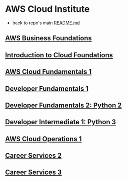 # AWS Cloud Institute

* back to repo's main [README.md](../../README.md)

## [AWS Business Foundations](./100-aws-business-foundations/aws-business-foundations.md)

## [Introduction to Cloud Foundations](./120-aws-cloud-foundations/introduction-to-cloud-foundations.md)

## [AWS Cloud Fundamentals 1](./140-aws-cloud-fundamentals-1/aws-cloud-fundamentals-1.md)

## [Developer Fundamentals 1](./160-developer-fundamentals-1/developer-fundamentals-1.md)

## [Developer Fundamentals 2: Python 2](./165-developer-fundamentals-2/developer-fundamentals-2.md)

## [Developer Intermediate 1: Python 3](./170-developer-Intermediate-1/developer-intermediate-1.md)

## [AWS Cloud Operations 1](./180-aws-cloud-operations-1/aws-cloud-operations-1.md)

## [Career Services 2](./320-career-services-2/career-services-2.md)

## [Career Services 3](./340-career-services-3/career-services-3.md)
